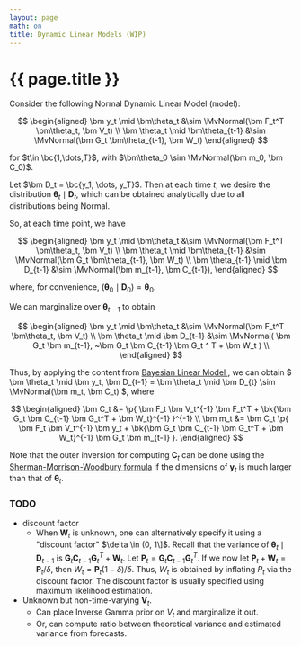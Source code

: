 ```yaml
---
layout: page
math: on
title: Dynamic Linear Models (WIP)
---
```


# {{ page.title }}

Consider the following Normal Dynamic Linear Model (model):

$$
\begin{aligned}
    \bm y_t \mid \bm\theta_t &\sim
        \MvNormal(\bm F_t^T \bm\theta_t, \bm V_t) \\
    \bm \theta_t \mid \bm\theta_{t-1} &\sim
        \MvNormal(\bm G_t \bm\theta_{t-1}, \bm W_t)
\end{aligned}
$$

for $t\in \bc{1,\dots,T}$, with $\bm\theta_0 \sim \MvNormal(\bm m_0, \bm C_0)$.

Let $\bm D_t = \bc{y_1, \dots, y_T}$. Then at each time $t$, we desire the
distribution $\bm\theta_t \mid \bm D_t$, which can be obtained analytically
due to all distributions being Normal.

So, at each time point, we have 

$$
\begin{aligned}
    \bm y_t \mid \bm\theta_t &\sim
        \MvNormal(\bm F_t^T \bm\theta_t, \bm V_t) \\
    \bm \theta_t \mid \bm\theta_{t-1} &\sim
        \MvNormal(\bm G_t \bm\theta_{t-1}, \bm W_t) \\
    \bm \theta_{t-1} \mid \bm D_{t-1} &\sim
        \MvNormal(\bm m_{t-1}, \bm C_{t-1}),
\end{aligned}
$$

where, for convenience, $(\bm \theta_{0} \mid \bm D_{0}) = \bm\theta_0$.

We can marginalize over $\bm\theta_{t-1}$ to obtain

$$
\begin{aligned}
    \bm y_t \mid \bm\theta_t &\sim
        \MvNormal(\bm F_t^T \bm\theta_t, \bm V_t) \\
    \bm \theta_t \mid \bm D_{t-1} &\sim
        \MvNormal(
            \bm G_t \bm m_{t-1},
            ~\bm G_t \bm C_{t-1} \bm G_t ^ T + \bm W_t
        ) \\
\end{aligned}
$$

Thus, by applying the content from
<a href="{{ 'blm' | prepend: site.baseurl }}">
Bayesian Linear Model
</a>, we can obtain
$
\bm \theta_t \mid \bm y_t, \bm D_{t-1} = 
\bm \theta_t \mid \bm D_{t} \sim
\MvNormal(\bm m_t, \bm C_t)
$,
where

$$
\begin{aligned}
    \bm C_t &= \p{
        \bm F_t \bm V_t^{-1} \bm F_t^T +
        \bk{\bm G_t \bm C_{t-1} \bm G_t^T + \bm W_t}^{-1}
    }^{-1} \\
    \bm m_t &= \bm C_t \p{
        \bm F_t \bm V_t^{-1} \bm y_t +
        \bk{\bm G_t \bm C_{t-1} \bm G_t^T + \bm W_t}^{-1}
        \bm G_t \bm m_{t-1}
    }.
\end{aligned}
$$

Note that the outer inversion for computing $\bm C_t$ can be done using the
[Sherman-Morrison-Woodbury formula][1] if the dimensions of $\bm y_t$ is much
larger than that of $\bm\theta_t$.

### TODO
- discount factor
    - When $\bm W_t$ is unknown, one can alternatively specify it using a
      "discount factor" $\delta \in (0, 1\]$. Recall that
      the variance of $\bm\theta_t \mid \bm D_{t-1}$ is 
      $\bm G_t \bm C_{t-1} \bm G_t^T + \bm W_t$. Let
      $\bm P_t = \bm G_t \bm C_{t-1} \bm G_t^T$.
      If we now let
      $\bm P_t + \bm W_t = \bm P_t / \delta$,
      then $W_t = \bm P_t (1 - \delta) / \delta$. Thus,
      $W_t$ is obtained by inflating $P_t$ via the discount factor. The
      discount factor is usually specified using maximum likelihood estimation.
- Unknown but non-time-varying $\bm V_t$.
    - Can place Inverse Gamma prior on $V_t$ and marginalize it out.
    - Or, can compute ratio between theoretical variance and estimated 
      variance from forecasts.

[1]: https://en.wikipedia.org/wiki/Woodbury_matrix_identity
